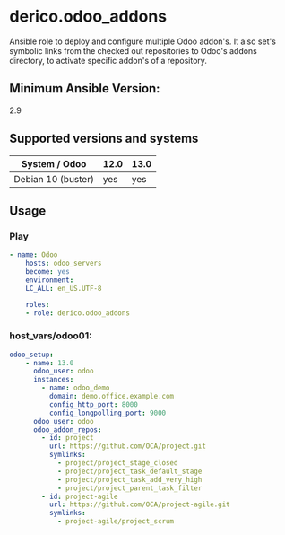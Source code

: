 # derico.odoo_addons

Ansible role to deploy and configure multiple Odoo addon's.
It also set's symbolic links from the checked out repositories to Odoo's addons directory, to activate specific addon's of a repository.

## Minimum Ansible Version:

2.9

## Supported versions and systems

| System / Odoo       | 12.0 | 13.0 |
|---------------------|------|------|
| Debian 10 (buster)  | yes  | yes  |

## Usage

### Play

```yaml
- name: Odoo
    hosts: odoo_servers
    become: yes
    environment:
    LC_ALL: en_US.UTF-8

    roles:
    - role: derico.odoo_addons
```

### host_vars/odoo01:

```yaml
odoo_setup:
    - name: 13.0
      odoo_user: odoo
      instances:
        - name: odoo_demo
          domain: demo.office.example.com
          config_http_port: 8000
          config_longpolling_port: 9000
      odoo_user: odoo
      odoo_addon_repos:
        - id: project
          url: https://github.com/OCA/project.git
          symlinks:
            - project/project_stage_closed
            - project/project_task_default_stage
            - project/project_task_add_very_high
            - project/project_parent_task_filter
        - id: project-agile
          url: https://github.com/OCA/project-agile.git
          symlinks:
            - project-agile/project_scrum
```
